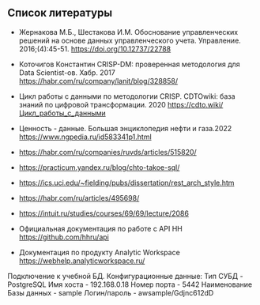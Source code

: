 ## Список литературы ##

* Жернакова М.Б., Шестакова И.М. Обоснование управленческих решений на основе данных управленческого учета. Управление. 2016;(4):45-51. 
https://doi.org/10.12737/22788
* Коточигов Константин  CRISP-DM: проверенная методология для Data Scientist-ов. Хабр. 2017
https://habr.com/ru/company/lanit/blog/328858/
*  Цикл работы с данными по методологии CRISP. CDTOwiki: база знаний по цифровой трансформации. 2020
https://cdto.wiki/Цикл_работы_с_данными
* Ценность - данные. Большая энциклопедия нефти и газа.2022
https://www.ngpedia.ru/id583341p1.html

* https://habr.com/ru/companies/ruvds/articles/515820/
* https://practicum.yandex.ru/blog/chto-takoe-sql/
* https://ics.uci.edu/~fielding/pubs/dissertation/rest_arch_style.htm
* https://habr.com/ru/articles/495698/
* https://intuit.ru/studies/courses/69/69/lecture/2086
* Официальная документация по работе с API HH https://github.com/hhru/api 
* Документация по продукту Analytic Workspace https://webhelp.analyticworkspace.ru/

Подключение к учебной БД. Конфигурационные данные:
Тип СУБД - PostgreSQL
Имя хоста  - 192.168.0.18
Номер порта  - 5442
Наименование Базы данных - sample
Логин/пароль - awsample/Gdjnc612dD









